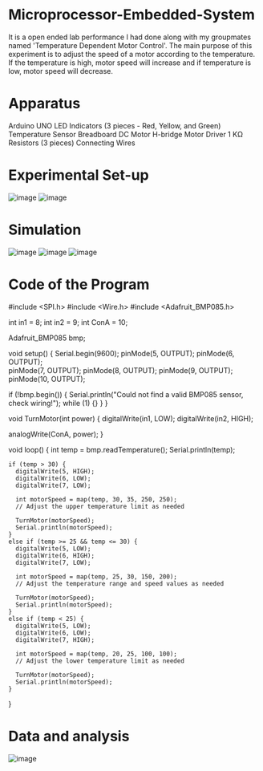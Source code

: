 # Microprocessor-Embedded-System
It is a open ended lab performance I had done along with my groupmates named 'Temperature Dependent Motor Control'. The main purpose of this experiment is to adjust the speed of a motor according to the temperature. If the temperature is high, motor speed will increase and if temperature is low, motor speed will decrease.
# Apparatus
Arduino UNO 
LED Indicators (3 pieces - Red, Yellow, and Green) 
Temperature Sensor 
Breadboard 
DC Motor 
H-bridge Motor Driver 
1 KΩ Resistors (3 pieces) 
Connecting Wires 
# Experimental Set-up
![image](https://github.com/Srabone/Microprocessor-Embedded-System/assets/95047190/01942437-f9a7-44cd-8855-b9d424de3a01)
![image](https://github.com/Srabone/Microprocessor-Embedded-System/assets/95047190/5ecce2aa-d4c8-4b13-925c-fce1d40aa479)
# Simulation
![image](https://github.com/Srabone/Microprocessor-Embedded-System/assets/95047190/846b2b22-fc88-4f39-b135-c43366d0bc25)
![image](https://github.com/Srabone/Microprocessor-Embedded-System/assets/95047190/329d4e53-449d-4e46-ac62-8d6e4a089a46)
![image](https://github.com/Srabone/Microprocessor-Embedded-System/assets/95047190/39472765-bec8-4b34-8a07-e556f891e184)
# Code of the Program
#include <SPI.h> 
#include <Wire.h> 
#include <Adafruit_BMP085.h> 
 
int in1 = 8; 
int in2 = 9; 
int ConA = 10; 
 
Adafruit_BMP085 bmp; 
 
void setup() { 
  Serial.begin(9600); 
  pinMode(5, OUTPUT); 
  pinMode(6, OUTPUT);  
  pinMode(7, OUTPUT); 
  pinMode(8, OUTPUT); 
  pinMode(9, OUTPUT);  
  pinMode(10, OUTPUT); 
   
  if (!bmp.begin()) { 
    Serial.println("Could not find a valid BMP085 sensor, check wiring!"); 
    while (1) {} 
  } 
} 
 
void TurnMotor(int power) { 
  digitalWrite(in1, LOW); 
  digitalWrite(in2, HIGH); 

  analogWrite(ConA, power); 
} 
 
void loop() { 
    int temp = bmp.readTemperature(); 
    Serial.println(temp); 
 
    if (temp > 30) { 
      digitalWrite(5, HIGH); 
      digitalWrite(6, LOW); 
      digitalWrite(7, LOW); 
 
      int motorSpeed = map(temp, 30, 35, 250, 250); 
      // Adjust the upper temperature limit as needed 
       
      TurnMotor(motorSpeed); 
      Serial.println(motorSpeed); 
    } 
    else if (temp >= 25 && temp <= 30) { 
      digitalWrite(5, LOW); 
      digitalWrite(6, HIGH); 
      digitalWrite(7, LOW); 
 
      int motorSpeed = map(temp, 25, 30, 150, 200);  
      // Adjust the temperature range and speed values as needed 
       
      TurnMotor(motorSpeed); 
      Serial.println(motorSpeed); 
    } 
    else if (temp < 25) { 
      digitalWrite(5, LOW); 
      digitalWrite(6, LOW); 
      digitalWrite(7, HIGH); 
 
      int motorSpeed = map(temp, 20, 25, 100, 100);  
      // Adjust the lower temperature limit as needed 
       
      TurnMotor(motorSpeed); 
      Serial.println(motorSpeed); 
    } 
} 
# Data and analysis
![image](https://github.com/Srabone/Microprocessor-Embedded-System/assets/95047190/f4ae1692-130a-4412-b629-fce1781369df)
